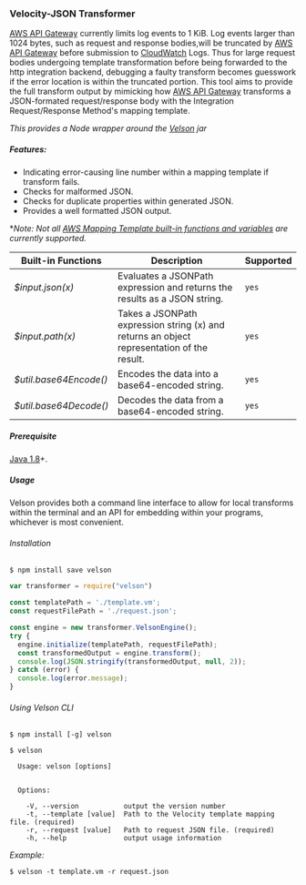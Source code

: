 ### Velocity-JSON Transformer

[AWS API Gateway](https://aws.amazon.com/documentation/apigateway/) currently limits log events to 1 KiB. Log events larger than 1024 bytes,
such as request and response bodies,will be truncated by [AWS API Gateway](https://aws.amazon.com/documentation/apigateway/) before submission to [CloudWatch](https://aws.amazon.com/cloudwatch/) Logs. Thus for large request bodies undergoing template transformation before being forwarded
to the http integration backend, debugging a faulty transform becomes guesswork if the error location is within the truncated portion. This tool
aims to provide the full transform output by mimicking how [AWS API Gateway](https://aws.amazon.com/documentation/apigateway/) transforms a JSON-formated request/response body with the Integration Request/Response Method's mapping template.

*This provides a Node wrapper around the [Velson](https://github.com/drexler/velson) jar*

##### Features:
* Indicating error-causing line number within a mapping template if transform fails.
* Checks for malformed JSON.
* Checks for duplicate properties within generated JSON.
* Provides a well formatted JSON output.

**Note: Not all [AWS Mapping Template built-in functions and variables](http://docs.aws.amazon.com/apigateway/latest/developerguide/api-gateway-mapping-template-reference.html) are currently supported.*

Built-in Functions | Description | Supported |
--- | --- |--- |
*$input.json(x)* | Evaluates a JSONPath expression and returns the results as a JSON string. |`yes`
*$input.path(x)* | Takes a JSONPath expression string (x) and returns an object representation of the result. |`yes`
*$util.base64Encode()* | Encodes the data into a base64-encoded string. |`yes`
*$util.base64Decode()* | Decodes the data from a base64-encoded string. |`yes`


##### Prerequisite
[Java 1.8](http://www.oracle.com/technetwork/java/javase/downloads/index.html)+.

##### Usage
Velson provides both a command line interface to allow for local transforms within the terminal
and an API for embedding within your programs, whichever is most convenient.

###### Installation
```shell
$ npm install save velson
```

```javascript
var transformer = require("velson")

const templatePath = './template.vm';
const requestFilePath = './request.json';

const engine = new transformer.VelsonEngine();
try {
  engine.initialize(templatePath, requestFilePath);
  const transformedOutput = engine.transform();
  console.log(JSON.stringify(transformedOutput, null, 2));
} catch (error) {
  console.log(error.message);
}
```

###### Using Velson CLI
```shell
$ npm install [-g] velson
```

```shell
$ velson

  Usage: velson [options]


  Options:

    -V, --version           output the version number
    -t, --template [value]  Path to the Velocity template mapping file. (required)
    -r, --request [value]   Path to request JSON file. (required)
    -h, --help              output usage information
```
*Example:*
```shell
$ velson -t template.vm -r request.json
```
